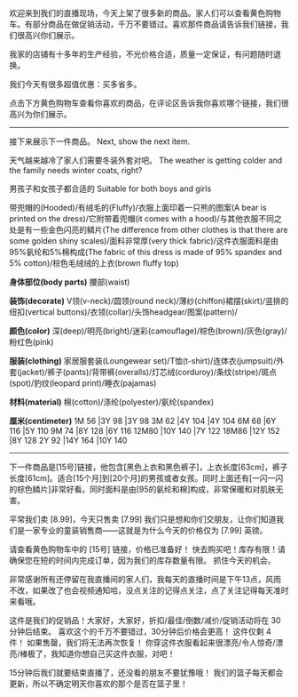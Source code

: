 欢迎来到我们的直播现场，今天上架了很多新的商品。家人们可以查看黄色购物车。有部分商品在做促销活动，千万不要错过。喜欢那件商品请告诉我们链接，我们很高兴你们展示。

我家的店铺有十多年的生产经验，不光价格合适，质量一定保证，有问题随时退换。

我们今天有很多超值优惠：买多省多。

点击下方黄色购物车查看你喜欢的商品，在评论区告诉我你喜欢哪个链接，我们很高兴为你们展示。

---

接下来展示下一件商品。
Next, show the next item.

天气越来越冷了家人们需要冬装外套对吧。
The weather is getting colder and the family needs winter coats, right?

男孩子和女孩子都合适的
Suitable for both boys and girls

带兜帽的(Hooded)/有绒毛的(Fluffy)/衣服上面印着一只熊的图案(A bear is printed on the dress)/它附带着兜帽(it comes with a hood)/与其他衣服不同之处是有一些金色闪亮的鳞片(The difference from other clothes is that there are some golden shiny scales)/面料非常厚(very thick fabric)/这件衣服面料是由95%氨纶和5%棉构成(The fabric of this dress is made of 95% spandex and 5% cotton)/棕色毛绒绒的上衣(brown fluffy top)

**身体部位(body parts)**
腰部(waist)

**装饰(decorate)**
V领(v-neck)/圆领(round neck)/薄纱(chiffon)裙摆(skirt)/竖排的纽扣(vertical buttons)/衣领(collar)/头饰headgear/图案(pattern)/

**颜色(color)**
深(deep)/明亮(bright)/迷彩(camouflage)/棕色(brown)/灰色(gray)/粉红色(pink)

**服装(clothing)**
家居服套装(Loungewear set)/T恤(t-shirt)/连体衣(jumpsuit)/外套(jacket)/裤子(pants)/背带裤(overalls)/灯芯绒(corduroy)/条纹(stripe)/斑点(spot)/豹纹(leopard print)/睡衣(pajamas)

**材料(material)**
棉(cotton)/涤纶(polyester)/氨纶(spandex)

**厘米(centimeter)**
1M  56  |3Y     98  |3Y      98
3M  62  |4Y   104  |4Y    104
6M  68  |6Y   116  |5Y    110
9M  74  |8Y   128  |6Y    116
12M80  |10Y 140  |7Y    122
18M86  |12Y 152  |8Y    128
2Y   92  |14Y 164  |10Y  140

---

下一件商品是[15号]链接，他包含[黑色上衣和黑色裤子]，上衣长度[63cm]，裤子长度[61cm]。适合[15个月]到[20个月]的男孩或者女孩。同时上面还有[一闪一闪的棕色鳞片]非常好看。同时面料是由[95的氨纶和棉]构成，非常保暖和对肌肤无害。

平常我们卖 [8.99]，今天只售卖 [7.99] 我们只是想和你们交朋友，让你们知道我们是一家专业的童装销售商——这就是为什么今天的价格仅为 [7.99] 英镑。

请查看黄色购物车中的 [15号] 链接，价格已准备好！ 快去购买吧！库存有限！请确保您在短的时间内完成订单，因为我们的库存数量有限。 抓住今天的机会。


非常感谢所有还停留在我直播间的家人们，我每天的直播时间是下午13点，风雨不改，如果改了也会视频通知哈，没点关注的记得点关注，点了关注记得每天准时来看哦。




这件是我们的促销品！大家好，大家好，折扣/最佳/倒数/减价/促销活动将在 30 分钟后结束。 喜欢这个的千万不要错过，30分钟后价格会更高！
这件仅剩 4 件！ 如果售罄，我们将无法再次恢复！
你穿这件衣服看起来很漂亮/令人惊奇/漂亮/棒极了，我知道你想自己买这件衣服，对吧！

15分钟后我们就要结束直播了，还没看的朋友不要犹豫哦！ 我们的篮子每天都会更新，所以不确定明天你喜欢的那个是否在篮子里！